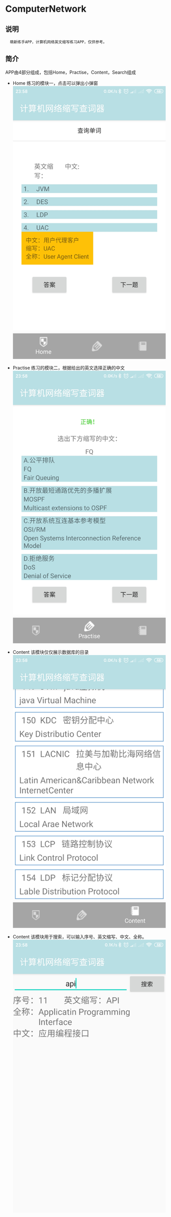 # ComputerNetwork

## 说明<br>
      萌新练手APP，计算机网络英文缩写练习APP，仅供参考。
## 简介 <br>
APP由4部分组成，包括Home，Practise，Content，Search组成<br>
* Home
练习的模块一，点击可以弹出小弹窗
     ![image](https://github.com/maweizhao/ComputerNetwork/blob/master/introductionpic/home.png)

* Practise
练习的模块二，根据给出的英文选择正确的中文
 ![image](https://github.com/maweizhao/ComputerNetwork/blob/master/introductionpic/practise.png)
 * Content
该模块仅仅展示数据库的目录
 ![image](https://github.com/maweizhao/ComputerNetwork/blob/master/introductionpic/content.png)
  * Content
该模块用于搜索，可以输入序号、英文缩写、中文、全称。
 ![image](https://github.com/maweizhao/ComputerNetwork/blob/master/introductionpic/search.png)
  

